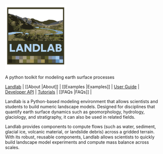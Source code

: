 
<img src="https://raw.githubusercontent.com/landlab/landlab-logo/master/Landlab-logo-pic-color.png" width="200px"/>

A python toolkit for modeling earth surface processes

[Landlab](http://landlab.github.io) | 
[[About |About]] |
[[Examples |Examples]] |
[User Guide](http://landlab.readthedocs.org/en/latest/#user-guide) |
[Developer API](http://landlab.readthedocs.org/en/latest/#developer-documentation) |
[Tutorials](http://landlab.readthedocs.org/en/latest/#tutorials) |
[[FAQs |FAQs]] |

Landlab is a Python-based modeling environment that allows scientists and students to build numeric landscape models. Designed for disciplines that quantify earth surface dynamics such as geomorphology, hydrology, glaciology, and stratigraphy, it can also be used in related fields.
    
Landlab provides components to compute flows (such as water, sediment, glacial ice, volcanic material, or landslide debris) across a gridded terrain. With its robust, reusable components, Landlab allows scientists to quickly build landscape model experiments and compute mass balance across scales.